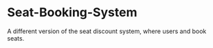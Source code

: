 # Seat-Booking-System
A different version of the seat discount system, where users and book seats. 
